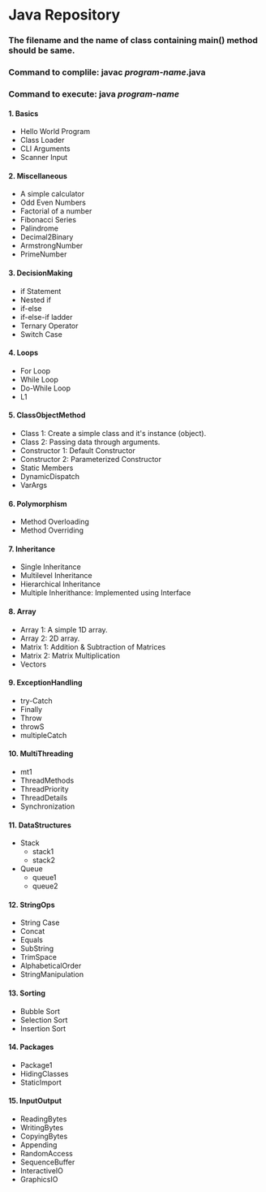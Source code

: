 # Java Repository

### The filename and the name of class containing main() method should be same.

### Command to complile: javac _program-name_.java

### Command to execute: java _program-name_

#### 1.  Basics

- Hello World Program
- Class Loader
- CLI Arguments
- Scanner Input

#### 2.  Miscellaneous

- A simple calculator
- Odd Even Numbers
- Factorial of a number
- Fibonacci Series
- Palindrome
- Decimal2Binary
- ArmstrongNumber
- PrimeNumber

#### 3.  DecisionMaking

- if Statement
- Nested if
- if-else
- if-else-if ladder
- Ternary Operator
- Switch Case

#### 4.  Loops

- For Loop
- While Loop
- Do-While Loop
- L1

#### 5.  ClassObjectMethod

- Class 1: Create a simple class and it's instance (object).
- Class 2: Passing data through arguments.
- Constructor 1: Default Constructor
- Constructor 2: Parameterized Constructor
- Static Members
- DynamicDispatch
- VarArgs

#### 6.  Polymorphism

- Method Overloading
- Method Overriding

#### 7.  Inheritance

- Single Inheritance
- Multilevel Inheritance
- Hierarchical Inheritance
- Multiple Inherithance: Implemented using Interface

#### 8.  Array

- Array 1: A simple 1D array.
- Array 2: 2D array.
- Matrix 1: Addition & Subtraction of Matrices
- Matrix 2: Matrix Multiplication
- Vectors

#### 9.  ExceptionHandling

- try-Catch
- Finally
- Throw
- throwS
- multipleCatch

#### 10. MultiThreading

- mt1
- ThreadMethods
- ThreadPriority
- ThreadDetails
- Synchronization

#### 11. DataStructures

- Stack
  - stack1
  - stack2
- Queue
  - queue1
  - queue2

#### 12. StringOps

- String Case
- Concat
- Equals
- SubString
- TrimSpace
- AlphabeticalOrder
- StringManipulation

#### 13. Sorting

- Bubble Sort
- Selection Sort
- Insertion Sort

#### 14. Packages

- Package1
- HidingClasses
- StaticImport

#### 15. InputOutput

- ReadingBytes
- WritingBytes
- CopyingBytes
- Appending
- RandomAccess
- SequenceBuffer
- InteractiveIO
- GraphicsIO